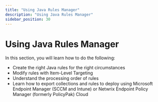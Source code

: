 ```yaml
---
title: "Using Java Rules Manager"
description: "Using Java Rules Manager"
sidebar_position: 30
---
```


# Using Java Rules Manager

In this section, you will learn how to do the following:

- Create the right Java rules for the right circumstances
- Modify rules with Item-Level Targeting
- Understand the processing order of rules
- Learn how to export collections and rules to deploy using Microsoft Endpoint Manager (SCCM and
  Intune) or Netwrix Endpoint Policy Manager (formerly PolicyPak) Cloud
